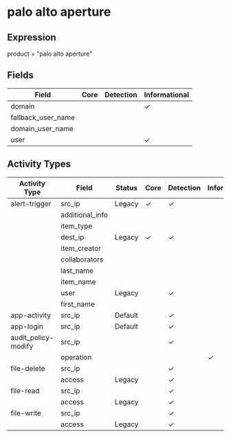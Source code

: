 palo alto aperture
==================

Expression
----------

product = "palo alto aperture"

Fields
------

| Field              | Core | Detection | Informational |
| ------------------ | ---- | --------- | ------------- |
| domain             |      |           | &#10003;      |
| fallback_user_name |      |           |               |
| domain_user_name   |      |           |               |
| user               |      |           | &#10003;      |

Activity Types
--------------

| Activity Type       | Field           | Status  | Core     | Detection | Informational |
| ------------------- | --------------- | ------- | -------- | --------- | ------------- |
| alert-trigger       | src_ip          | Legacy  | &#10003; | &#10003;  |               |
|                     | additional_info |         |          |           |               |
|                     | item_type       |         |          |           |               |
|                     | dest_ip         | Legacy  | &#10003; | &#10003;  |               |
|                     | item_creator    |         |          |           |               |
|                     | collaborators   |         |          |           |               |
|                     | last_name       |         |          |           |               |
|                     | item_name       |         |          |           |               |
|                     | user            | Legacy  |          | &#10003;  |               |
|                     | first_name      |         |          |           |               |
| app-activity        | src_ip          | Default |          | &#10003;  |               |
| app-login           | src_ip          | Default |          | &#10003;  |               |
| audit_policy-modify | src_ip          |         |          | &#10003;  |               |
|                     | operation       |         |          |           | &#10003;      |
| file-delete         | src_ip          |         |          | &#10003;  |               |
|                     | access          | Legacy  |          | &#10003;  |               |
| file-read           | src_ip          |         |          | &#10003;  |               |
|                     | access          | Legacy  |          | &#10003;  |               |
| file-write          | src_ip          |         |          | &#10003;  |               |
|                     | access          | Legacy  |          | &#10003;  |               |

